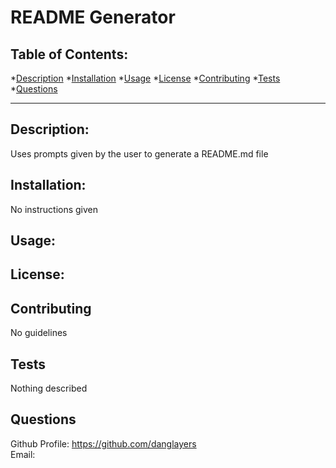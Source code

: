 
  
  
  
  
  

# README Generator

## Table of Contents:

*[Description](#description)
*[Installation](#installation)
*[Usage](#usage)
*[License](#license)
*[Contributing](#contributing)
*[Tests](#tests)
*[Questions](#questions)


---

## Description:
Uses prompts given by the user to generate a README.md file

## Installation:
No instructions given

## Usage:


## License:




    



## Contributing 
No guidelines
## Tests
Nothing described
## Questions
Github Profile: <https://github.com/danglayers> <br> 
Email: <undefined>
 